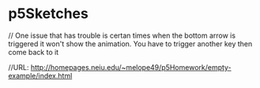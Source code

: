 # p5Sketches

// One issue that has trouble is certan times when the bottom arrow is triggered it won't show the animation. You have to trigger another key then come back to it

//URL: http://homepages.neiu.edu/~melope49/p5Homework/empty-example/index.html 

